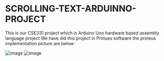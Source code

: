 # SCROLLING-TEXT-ARDUINNO-PROJECT
This is our CSE331 project which is Arduino Uno hardware based assembly language project
We have did this project in Protues software the  proteus implementation picture are below:


![image](https://github.com/BushraOnika/SCROLLING-TEXT-ARDUINNO-PROJECT/assets/87435687/df352472-9e0f-4f6e-9927-7c20895ef2df)
![image](https://github.com/BushraOnika/SCROLLING-TEXT-ARDUINNO-PROJECT/assets/87435687/d4ac7e71-199b-46d3-9a85-62a35643111b)

